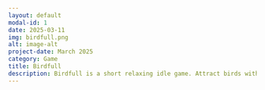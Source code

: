 ```yaml
---
layout: default
modal-id: 1
date: 2025-03-11
img: birdfull.png
alt: image-alt
project-date: March 2025
category: Game
title: Birdfull
description: Birdfull is a short relaxing idle game. Attract birds with feed, try to keep them longer, and discover all of them including the unique ones! Watch the birds, generate more eggs in real time, and customize your cozy bird space.<br /><a href="https://store.steampowered.com/app/3194890/Birdfull/">Steam</a><br /><a href="https://flashag.notion.site/Birdfull-Presskit-1970fc7ec94f80039e69e27471205f58?pvs=74">Presskit</a>
---
```


